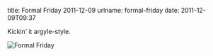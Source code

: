 title: Formal Friday 2011-12-09
urlname: formal-friday
date: 2011-12-09T09:37

Kickin&#x02bc; it argyle-style.

![Formal Friday](https://dl.dropboxusercontent.com/s/f9l02oo5tdzd2rg/20111209-formal-friday.jpg)